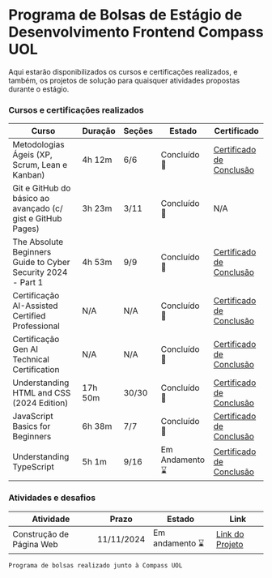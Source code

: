 # Programa de Bolsas de Estágio de Desenvolvimento Frontend Compass UOL

Aqui estarão disponibilizados os cursos e certificações realizados, e também, os projetos de solução para quaisquer atividades propostas durante o estágio.

### Cursos e certificações realizados
 Curso | Duração | Seções | Estado | Certificado 
-------|---------|--------|--------|-------------
Metodologias Ágeis (XP, Scrum, Lean e Kanban) | 4h 12m | 6/6 | Concluído :checkered_flag: | [Certificado de Conclusão](https://compassuol.udemy.com/certificate/UC-05f94aa4-8696-472a-ab6c-5bbe76069f84/ "Link para o certificado de conclusão")
Git e GitHub do básico ao avançado (c/ gist e GitHub Pages) | 3h 23m | 3/11 | Concluído :checkered_flag: | N/A
The Absolute Beginners Guide to Cyber Security 2024 - Part 1 | 4h 53m | 9/9 | Concluído :checkered_flag: | [Certificado de Conclusão](https://compassuol.udemy.com/certificate/UC-eb1a950a-c738-43fd-a835-27a4cd2ed6d4/ "Link para o certificado de conclusão") 
Certificação AI-Assisted Certified Professional | N/A | N/A | Concluído :checkered_flag: | [Certificado de Conclusão](https://www.linkedin.com/feed/update/urn:li:activity:7259291633022619648/ "Link para o certificado de conclusão")
Certificação Gen AI Technical Certification | N/A | N/A | Concluído :checkered_flag: | [Certificado de Conclusão](https://www.linkedin.com/feed/update/urn:li:activity:7259290463608709120/ "Link para o certificado de conclusão")
Understanding HTML and CSS (2024 Edition) | 17h 50m | 30/30 | Concluído :checkered_flag: | [Certificado de Conclusão](https://compassuol.udemy.com/certificate/UC-2cb2fd79-fab4-4227-a833-d87c00428307/ "Link para o certificado de conclusão")
JavaScript Basics for Beginners | 6h 38m | 7/7 | Concluído :checkered_flag: | [Certificado de Conclusão](https://compassuol.udemy.com/certificate/UC-8ef26bde-76f0-4fc4-bb1b-c75e753a798c/ "Link para o certificado de conclusão")
Understanding TypeScript | 5h 1m | 9/16 | Em Andamento :hourglass: | [Certificado de Conclusão](# "Link a ser adicionado")

### Atividades e desafios
 Atividade | Prazo | Estado | Link
-----------|-------|--------|------ 
Construção de Página Web | 11/11/2024 | Em andamento :hourglass: | [Link do Projeto](# "Link a ser adicionado")

 ```Programa de bolsas realizado junto à Compass UOL```